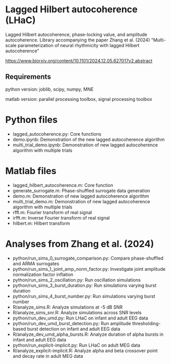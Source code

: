 # Lagged Hilbert autocoherence (LHaC)
Lagged Hilbert autocoherence, phase-locking value, and amplitude autocoherence. Library accompanying
the paper Zhang et al. (2024) "Multi-scale parameterization of neural rhythmicity with lagged Hilbert
autocoherence"

<https://www.biorxiv.org/content/10.1101/2024.12.05.627017v2.abstract>


## Requirements
python version: joblib, scipy, numpy, MNE

matlab version: parallel processing toolbox, signal processing toolbox

# Python files
- lagged_autocoherence.py: Core functions
- demo.ipynb: Demonstration of the new lagged autocoherence algorithm
- multi_trial_demo.ipynb: Demonstration of new lagged autocoherence algorithm with multiple trials

# Matlab files
- lagged_hilbert_autocoherence.m: Core function
- generate_surrogate.m: Phase-shuffled surrogate data generation
- demo.m: Demonstration of new lagged autocoherence algorithm
- multi_trial_demo.m: Demonstration of new lagged autocoherence algorithm with multiple trials
- rfft.m: Fourier transform of real signal
- irfft.m: Inverse Fourier transform of real signal
- hilbert.m: Hilbert transform

# Analyses from Zhang et al. (2024)
- python/run_sims_0_surrogate_comparison.py: Compare phase-shuffled and ARMA surrogates
- python/run_sims_1_joint_amp_norm_factor.py: Investigate joint amplitude normalization factor inflation
- python/run_sims_2_oscillation.py: Run oscillation simulations
- python/run_sims_3_burst_duration.py: Run simulations varying burst duration
- python/run_sims_4_burst_number.py: Run simulations varying burst number
- R/analyze_sims.R: Analyze simulations at -5 dB SNR
- R/analyze_sims_snr.R: Analyze simulations across SNR levels
- python/run_dev_umd.py: Run LHaC on infant and adult EEG data
- python/run_dev_umd_burst_detection.py: Run amplitude thresholding-based burst detection on infant and adult EEG data
- R/analyze_dev_umd_alpha_bursts.R: Analyze duration of alpha bursts in infant and adult EEG data
- python/run_explicit-implicit.py: Run LHaC on adult MEG data
- R/analyze_explicit-implicit.R: Analyze alpha and beta crossover point and decay rate in adult MEG data